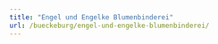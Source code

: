 ```yaml
---
title: "Engel und Engelke Blumenbinderei"
url: /bueckeburg/engel-und-engelke-blumenbinderei/
---
```

